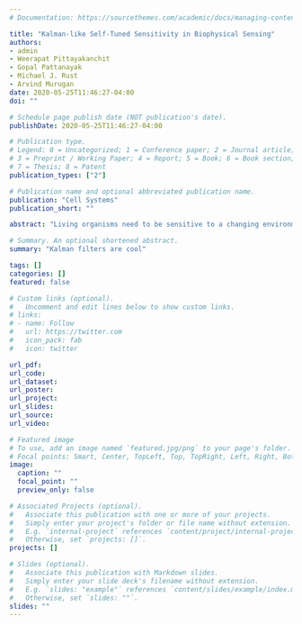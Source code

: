 ```yaml
---
# Documentation: https://sourcethemes.com/academic/docs/managing-content/

title: "Kalman-like Self-Tuned Sensitivity in Biophysical Sensing"
authors: 
- admin
- Weerapat Pittayakanchit
- Gopal Pattanayak
- Michael J. Rust
- Arvind Murugan
date: 2020-05-25T11:46:27-04:00
doi: ""

# Schedule page publish date (NOT publication's date).
publishDate: 2020-05-25T11:46:27-04:00

# Publication type.
# Legend: 0 = Uncategorized; 1 = Conference paper; 2 = Journal article;
# 3 = Preprint / Working Paper; 4 = Report; 5 = Book; 6 = Book section;
# 7 = Thesis; 8 = Patent
publication_types: ["2"]

# Publication name and optional abbreviated publication name.
publication: "Cell Systems"
publication_short: ""

abstract: "Living organisms need to be sensitive to a changing environment while also ignoring uninformative environmental fluctuations. Here, we argue that living cells can navigate these conflicting demands by dynamically tuning their environmental sensitivity. We analyze the circadian clock in Synechococcus elongatus, showing that clock-metabolism coupling can detect mismatch between clock predictions and the day-night light cycle, temporarily raise the clock’s sensitivity to light changes, and thus re-entraining faster. We find analogous behavior in recent experiments on switching between slow and fast osmotic-stress-response pathways in yeast. In both cases, cells can raise their sensitivity to new external information in epochs of frequent challenging stress, much like a Kalman filter with adaptive gain in signal processing. Our work suggests a new class of experiments that probe the history dependence of environmental sensitivity in biophysical sensing mechanisms."

# Summary. An optional shortened abstract.
summary: "Kalman filters are cool"

tags: []
categories: []
featured: false

# Custom links (optional).
#   Uncomment and edit lines below to show custom links.
# links:
# - name: Follow
#   url: https://twitter.com
#   icon_pack: fab
#   icon: twitter

url_pdf:
url_code:
url_dataset:
url_poster:
url_project:
url_slides:
url_source:
url_video:

# Featured image
# To use, add an image named `featured.jpg/png` to your page's folder. 
# Focal points: Smart, Center, TopLeft, Top, TopRight, Left, Right, BottomLeft, Bottom, BottomRight.
image:
  caption: ""
  focal_point: ""
  preview_only: false

# Associated Projects (optional).
#   Associate this publication with one or more of your projects.
#   Simply enter your project's folder or file name without extension.
#   E.g. `internal-project` references `content/project/internal-project/index.md`.
#   Otherwise, set `projects: []`.
projects: []

# Slides (optional).
#   Associate this publication with Markdown slides.
#   Simply enter your slide deck's filename without extension.
#   E.g. `slides: "example"` references `content/slides/example/index.md`.
#   Otherwise, set `slides: ""`.
slides: ""
---
```

